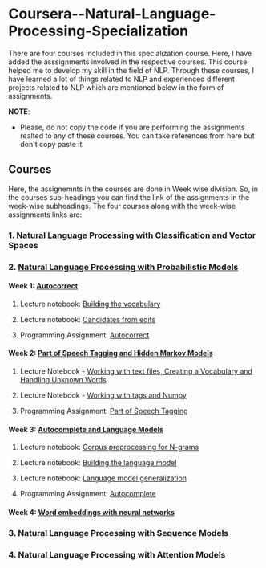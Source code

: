 # Coursera--Natural-Language-Processing-Specialization

There are four courses included in this specialization course. Here, I have  added the asssignments involved in the respective courses. This course helped me to develop my skill in the field of NLP. Through these courses, I have learned a lot of things related to NLP and experienced different projects related to NLP which are mentioned below in the form of assignments.

**NOTE**: 
- Please, do not copy the code if you are performing the assignments realted to any of these courses. You can take references from here but don't copy paste it.

## Courses
 
 Here, the assignemnts in the courses are done in Week wise division. So, in the courses sub-headings you can find the link of the assignments in the week-wise subheadings. The four courses along with the week-wise assignments links are:

### 1. Natural Language Processing with Classification and Vector Spaces


### 2. [Natural Language Processing with Probabilistic Models](./NLP-with-Probabilistic-Models)

#### Week 1: [Autocorrect](./NLP-with-Probabilistic-Models/Week1)

1. Lecture notebook: [Building the vocabulary](./NLP-with-Probabilistic-Models/Week1/utf-8''NLP_C2_W1_lecture_nb_01.ipynb)

2. Lecture notebook: [Candidates from edits](./NLP-with-Probabilistic-Models/Week1/utf-8''NLP_C2_W1_lecture_nb_02.ipynb)

3. Programming Assignment: [Autocorrect](./NLP-with-Probabilistic-Models/Week1/utf-8''C2_W1_Assignment.ipynb)


#### Week 2: [Part of Speech Tagging and Hidden Markov Models](./NLP-with-Probabilistic-Models/Week2)

1. Lecture Notebook - [Working with text files, Creating a Vocabulary and Handling Unknown Words](./NLP-with-Probabilistic-Models/Week2/utf-8''NLP_C2_W2_lecture_notebook_strings_tags.ipynb)

2. Lecture Notebook - [Working with tags and Numpy](./NLP-with-Probabilistic-Models/Week2/utf-8''NLP_C2_W2_lecture_notebook_numpy.ipynb)

3. Programming Assignment: [Part of Speech Tagging](./NLP-with-Probabilistic-Models/Week2/utf-8''C2_W2_Assignment.ipynb)

#### Week 3: [Autocomplete and Language Models](./NLP-with-Probabilistic-Models/Week3)

1. Lecture notebook: [Corpus preprocessing for N-grams](./NLP-with-Probabilistic-Models/Week3/utf-8''NLP_C2_W3_lecture_nb_01.ipynb)

2. Lecture notebook: [Building the language model](./NLP-with-Probabilistic-Models/Week3/utf-8''NLP_C2_W3_lecture_nb_02.ipynb)

3. Lecture notebook: [Language model generalization](./NLP-with-Probabilistic-Models/Week3/utf-8''NLP_C2_W3_lecture_nb_03.ipynb)

4. Programming Assignment: [Autocomplete](./NLP-with-Probabilistic-Models/Week3/utf-8''C2_W3_Assignment.ipynb)

#### Week 4: [Word embeddings with neural networks](./NLP-with-Probabilistic-Models/Week4)

### 3. Natural Language Processing with Sequence Models

### 4. Natural Language Processing with Attention Models

